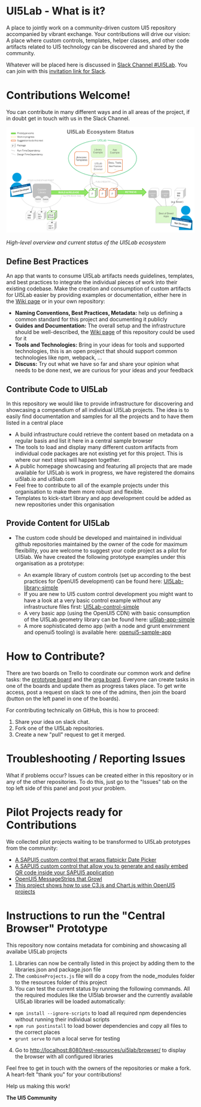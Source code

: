 # UI5Lab - What is it?
A place to jointly work on a community-driven custom UI5 repository accompanied by vibrant exchange.
Your contributions will drive our vision: A place where custom controls, templates, helper classes, and other code artifacts related to UI5 technology can be discovered and shared by the community.

Whatever will be placed here is discussed in [Slack Channel #UI5Lab](https://openui5.slack.com/messages/UI5lab).
You can join with this [invitation link for Slack](http://slackui5invite.herokuapp.com/).

# Contributions Welcome!

You can contribute in many different ways and in all areas of the project, if in doubt get in touch with us in the Slack Channel.

![UI5Lab Ecosystem](UI5LabEcosystem.png)

*High-level overview and current status of the UI5Lab ecosystem*

## Define Best Practices

An app that wants to consume UI5Lab artifacts needs guidelines, templates, and best practices to integrate the individual pieces of work into their existing codebase.
Make the creation and consumption of custom artifacts for UI5Lab easier by providing examples or documentation, either here in the [Wiki page](https://github.com/openui5/UI5Lab/wiki) or in your own repository:

  * **Naming Conventions, Best Practices, Metadata:** help us defining a common standard for this project and documenting it publicly
  * **Guides and Documentation:** The overall setup and the infrastructure should be well-described, the [Wiki page](https://github.com/openui5/UI5Lab/wiki) of this repository could be used for it
  * **Tools and Technologies:** Bring in your ideas for tools and supported technologies, this is an open project that should support common technologies like npm, webpack, ...
  * **Discuss:** Try out what we have so far and share your opinion what needs to be done next, we are curious for your ideas and your feedback

## Contribute Code to UI5Lab

In this repository we would like to provide infrastructure for discovering and showcasing a compendium of all individual UI5Lab projects. The idea is to easily find documentation and samples for all the projects and to have them listed in a central place

  * A build infrastructure could retrieve the content based on metadata on a regular basis and list it here in a central sample browser
  * The tools to load and display many different custom artifacts from individual code packages are not existing yet for this project. This is where our next steps will happen together.
  * A public homepage showcasing and featuring all projects that are made available for UI5Lab is work in progress, we have registered the domains ui5lab.io and ui5lab.com
  * Feel free to contribute to all of the example projects under this organisation to make them more robust and flexible.
  * Templates to kick-start library and app development could be added as new repositories under this organisation

## Provide Content for UI5Lab

* The custom code should be developed and maintained in individual github repositories maintained by the owner of the code for maximum flexibility, you are welcome to suggest your code project as a pilot for UI5lab. We have created the following prototype examples under this organisation as a prototype:

  * An example library of custom controls (set up according to the best practices for OpenUI5 development) can be found here:
   [UI5Lab-library-simple](https://github.com/openui5/UI5Lab-library-simple)
  * If you are new to UI5 custom control development you might want to have a look at a very basic control example without any infrastructure files first:
   [UI5Lab-control-simple](https://github.com/openui5/UI5Lab-control-simple)
  * A very basic app (using the OpenUI5 CDN) with basic consumption of the UI5Lab.geometry library can be found here:
   [ui5lab-app-simple](https://github.com/openui5/UI5Lab-app-simple)
  * A more sophisticated demo app (with a node and grunt envirnment and openui5 tooling) is available here:
   [openui5-sample-app](https://github.com/sap/openui5-sample-app)

# How to Contribute?
There are two boards on Trello to coordinate our common work and define tasks: the [prototype board](https://trello.com/b/gFQs9ARW/prototype) and the [orga board](https://trello.com/b/v8thvLem/orga). Everyone can create tasks in one of the boards and update them as progress takes place. To get write access, post a request on slack to one of the admins, then join the board (button on the left panel in one of the boards).

For contributing technically on GitHub, this is how to proceed:
1. Share your idea on slack chat.
2. Fork one of the UI5Lab repositories.  
3. Create a new "pull" request to get it merged.

# Troubleshooting / Reporting Issues
What if problems occur? Issues can be created either in this repository or in any of the other repositories. To do this, just go to the "Issues" tab on the top left side of this panel and post your problem.

# Pilot Projects ready for Contributions
We collected pilot projects waiting to be transformed to UI5Lab prototypes from the community:
* [A SAPUI5 custom control that wraps flatpickr Date Picker](https://github.com/StErMi/openui5-flatpickr)
* [A SAPUI5 custom control that allow you to generate and easily embed QR code inside your SAPUI5 application](https://github.com/StErMi/openui5-qrcode)
* [OpenUI5 MessageStrips that Growl](https://github.com/jasper07/StripToastr)
* [This project shows how to use C3.js and Chart.js within OpenUI5 projects](https://github.com/SAP/openui5-charting-custom-controls)

# Instructions to run the "Central Browser" Prototype

This repository now contains metadata for combining and showcasing all availabe UI5Lab projects

1. Libraries can now be centrally listed in this project by adding them to the libraries.json and package.json file
2. The ```combineProjects.js``` file will do a copy from the node_modules folder to the resources folder of this project
3. You can test the current status by running the following commands. All the required modules like the UI5lab browser and the currently available UI5Lab libraries will be loaded automatically:
* ```npm install --ignore-scripts``` to load all required npm dependencies without running their individual scripts
* ```npm run postinstall``` to load bower dependencies and copy all files to the correct places
* ```grunt serve``` to run a local serve for testing

4. Go to [http://localhost:8080/test-resources/ui5lab/browser/](http://localhost:8080/test-resources/ui5lab/browser/) to display the browser with all configured libraries

Feel free to get in touch with the owners of the repositories or make a fork.
A heart-felt "thank you" for your contributions!

Help us making this work!

**The UI5 Community**

